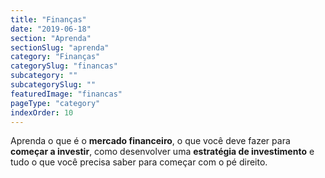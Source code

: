 ```yaml
---
title: "Finanças"
date: "2019-06-18"
section: "Aprenda"
sectionSlug: "aprenda"
category: "Finanças"
categorySlug: "financas"
subcategory: ""
subcategorySlug: ""
featuredImage: "financas"
pageType: "category"
indexOrder: 10
---
```


Aprenda o que é o **mercado financeiro**, o que você deve fazer para **começar a investir**, como desenvolver uma **estratégia de investimento** e tudo o que você precisa saber para começar com o pé direito.